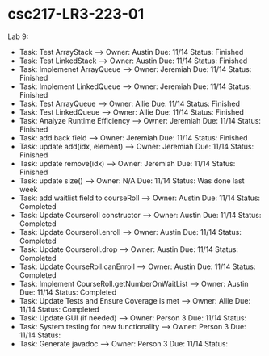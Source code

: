 # csc217-LR3-223-01

Lab 9:


- Task: Test ArrayStack --> Owner: Austin Due: 11/14 Status: Finished
- Task: Test LinkedStack --> Owner: Austin  Due: 11/14 Status: Finished
- Task: Implemenet ArrayQueue --> Owner: Jeremiah Due: 11/14 Status: Finished
- Task: Implement LinkedQueue --> Owner: Jeremiah Due: 11/14 Status: Finished
- Task: Test ArrayQueue --> Owner: Allie Due: 11/14 Status: Finished
- Task: Test LinkedQueue --> Owner: Allie Due: 11/14 Status: Finished
- Task: Analyze Runtime Efficiency --> Owner: Jeremiah  Due: 11/14 Status: Finished
- Task: add back field --> Owner: Jeremiah Due: 11/14 Status: Finished
- Task: update add(idx, element) --> Owner: Jeremiah Due: 11/14 Status: Finished
- Task: update remove(idx) --> Owner: Jeremiah Due: 11/14 Status: Finished
- Task: update size() --> Owner: N/A Due: 11/14 Status: Was done last week
- Task: add waitlist field to courseRoll --> Owner: Austin Due: 11/14 Status: Completed
- Task: Update Courseroll constructor --> Owner: Austin Due: 11/14 Status: Completed
- Task: Update Courseroll.enroll --> Owner: Austin Due: 11/14 Status: Completed
- Task: Update Courseroll.drop --> Owner: Austin Due: 11/14 Status: Completed
- Task: Update CourseRoll.canEnroll --> Owner: Austin Due: 11/14 Status: Completed
- Task: Implement CourseRoll.getNumberOnWaitList --> Owner: Austin Due: 11/14 Status: Completed
- Task: Update Tests and Ensure Coverage is met --> Owner: Allie Due: 11/14 Status: Completed
- Task: Update GUI (if needed) --> Owner: Person 3 Due: 11/14 Status: 
- Task: System testing for new functionality --> Owner: Person 3 Due: 11/14 Status: 
- Task: Generate javadoc --> Owner: Person 3 Due: 11/14 Status: 

